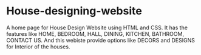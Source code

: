 # House-designing-website
A home page for House Design Website using HTML and CSS. It has the features like HOME, BEDROOM, HALL, DINING, KITCHEN, BATHROOM, CONTACT US. And this webiste provide options like DECORS and DESIGNS for Interior of the houses.
